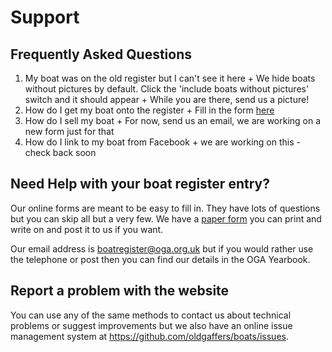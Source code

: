 # Support

## Frequently Asked Questions

1.   My boat was on the old register but I can't see it here
    + We hide boats without pictures by default. Click the 'include boats without pictures' switch and it should appear
    + While you are there, send us a picture!
1.   How do I get my boat onto the register
    + Fill in the form [here](https://form.jotform.com/jfbcable/new-boat)
1.   How do I sell my boat
    + For now, send us an email, we are working on a new form just for that 
1.   How do I link to my boat from Facebook
    + we are working on this - check back soon

## Need Help with your boat register entry?

Our online forms are meant to be easy to fill in. They have lots of questions but you can skip all but a very few.
We have a [paper form](oga-boatregister-form-2019.pdf) you can print and write on and post it to us if you want.

Our email address is boatregister@oga.org.uk but if you would rather use the telephone or post then you can find our details in the OGA Yearbook.

## Report a problem with the website

You can use any of the same methods to contact us about technical problems or suggest improvements but we also have an online issue management
system at https://github.com/oldgaffers/boats/issues.
